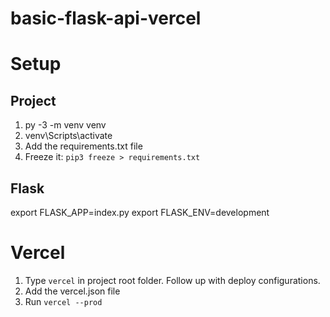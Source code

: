 # basic-flask-api-vercel

# Setup

## Project

1. py -3 -m venv venv
2. venv\Scripts\activate
3. Add the requirements.txt file
4. Freeze it: ```pip3 freeze > requirements.txt```


## Flask

export FLASK_APP=index.py
export FLASK_ENV=development

# Vercel

1. Type ```vercel``` in project root folder. Follow up with deploy configurations.
2. Add the vercel.json file
3. Run ```vercel --prod```

